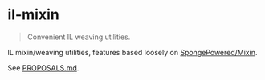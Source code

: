 # il-mixin

> Convenient IL weaving utilities.

IL mixin/weaving utilities, features based loosely on [SpongePowered/Mixin](https://github.com/SpongePowered/Mixin).

See [PROPOSALS.md](PROPOSALS.md).

